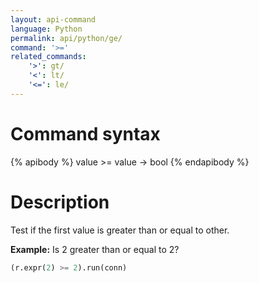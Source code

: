 ```yaml
---
layout: api-command
language: Python
permalink: api/python/ge/
command: '>='
related_commands:
    '>': gt/
    '<': lt/
    '<=': le/
---
```


# Command syntax #

{% apibody %}
value >= value &rarr; bool
{% endapibody %}

# Description #

Test if the first value is greater than or equal to other.

__Example:__ Is 2 greater than or equal to 2?

```py
(r.expr(2) >= 2).run(conn)
```

